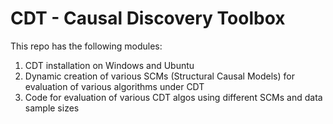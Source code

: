 # CDT - Causal Discovery Toolbox

This repo has the following modules:
1. CDT installation on Windows and Ubuntu
2. Dynamic creation of various SCMs (Structural Causal Models) for evaluation of various algorithms under CDT
3. Code for evaluation of various CDT algos using different SCMs and data sample sizes